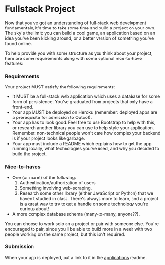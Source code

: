 # Fullstack Project

Now that you've got an understanding of full-stack web development fundamentals, it's time to take some time and build a project on your own. The sky's the limit: you can build a cool game, an application based on an idea you've been kicking around, or a better version of something you've found online. 

To help provide you with some structure as you think about your project, here are some requirements along with some optional nice-to-have features:

### Requirements

Your project MUST satisfy the following requirements:

* It MUST be a full-stack web application which uses a database for some form of persistence. You've graduated from projects that only have a front-end.
* Your app MUST be deployed on Heroku (remember: deployed apps are a prerequisite for admission to Outco!).
* Your app has to look good. Feel free to use Bootstrap to help with this, or research another library you can use to help style your application. Remember: non-technical people won't care how complex your backend is if your project looks like garbage.
* Your app must include a README which explains how to get the app running locally, what technologies you've used, and why you decided to build the project.

### Nice-to-haves

* One (or more!) of the following:
    1. Authentication/authorization of users
    2. Something involving web-scraping.
    3. Research some other library (either JavaScript or Python) that we haven't studied in class. There's always more to learn, and a project is a great way to try to get a handle on some technology you're curious about!
* A more complex database schema (many-to-many, anyone??).

You can choose to work solo on a project or pair with someone else. You're encouraged to pair, since you'll be able to build more in a week with two people working on the same project, but this isn't required.

### Submission

When your app is deployed, put a link to it in the [applications](./applications.md) readme.
